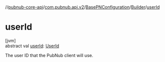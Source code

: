 //[pubnub-core-api](../../../../index.md)/[com.pubnub.api.v2](../../index.md)/[BasePNConfiguration](../index.md)/[Builder](index.md)/[userId](user-id.md)

# userId

[jvm]\
abstract val [userId](user-id.md): [UserId](../../../com.pubnub.api/-user-id/index.md)

The user ID that the PubNub client will use.
